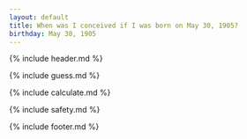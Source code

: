 ```yaml
---
layout: default
title: When was I conceived if I was born on May 30, 1905?
birthday: May 30, 1905
---
```


{% include header.md %}

{% include guess.md %}

{% include calculate.md %}

{% include safety.md %}

{% include footer.md %}



